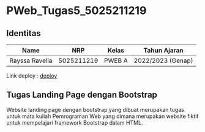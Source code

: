 # PWeb_Tugas5_5025211219

## Identitas
| Name           | NRP        | Kelas     | Tahun Ajaran      |
| ---            | ---        | ----------|---                |
| Rayssa Ravelia | 5025211219 |PWEB A     | 2022/2023 (Genap) |

Link deploy : [deploy](https://bootstrap-ashen.vercel.app/)

## Tugas Landing Page dengan Bootstrap
Website landing page dengan bootstrap yang dibuat merupakan tugas untuk mata kuliah Pemrograman Web yang dimana merupakan website fiktif untuk mempelajari framework Bootstrap dalam HTML.
